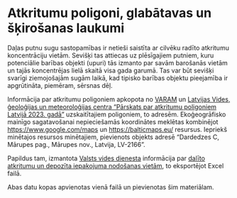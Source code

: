 # Atkritumu poligoni, glabātavas un šķirošanas laukumi

Daļas putnu sugu sastopamības ir netieši saistīta ar cilvēku radīto atkritumu 
koncentrāciju vietām. Sevišķi tas attiecas uz plēsīgajiem putniem, kuru potenciālie 
barības objekti (upuri) tās izmanto par savām barošanās vietām un tajās koncentrējas 
lielā skaitā visa gada garumā. Tas var būt sevišķi svarīgi ziemojošajām sugām laikā, kad 
tipisko barības objektu pieejamība ir apgrūtināta, piemēram, sērsnas dēļ.

Informācija par atkritumu poligoniem apkopota no [VARAM](https://www.varam.gov.lv/sites/varam/files/content/files/atkritumu_poligoni_lv_karte.pdf) un 
[Latvijas Vides, ģeoloģijas un meteoroloģijas centra “Pārskats par atkritumu poligoniem Latvijā 2023. gadā”](https://videscentrs.lvgmc.lv/files/Vide/Atkritumi_un_radiacijas_objekti/Nr_3_parskats_par_atkritumiem/3Atkritumi_kopsavilkums_2023.pdf) 
uzskaitītajiem poligoniem, to adresēm. Ekoģeogrāfisko mainīgo sagatavošanai 
nepieciešamās koordinātes meklētas kombinējot https://www.google.com/maps un https://balticmaps.eu/ 
resursus. Iepriekš minētajos resursos minētajiem, pievienots objekts 
adresē “Dardedzes C, Mārupes pag., Mārupes nov., Latvija, LV-2166”.

Papildus tam, izmantota [Valsts vides dienesta](https://www.vvd.gov.lv/lv/atkritumu-apsaimniekosana) 
informācija par [dalīto atkritumu un depozīta iepakojuma nodošanas vietām](https://skiroviegli.lv/#/), to 
eksportējot Excel failā.

Abas datu kopas apvienotas vienā failā un pievienotas šim materiālam.
